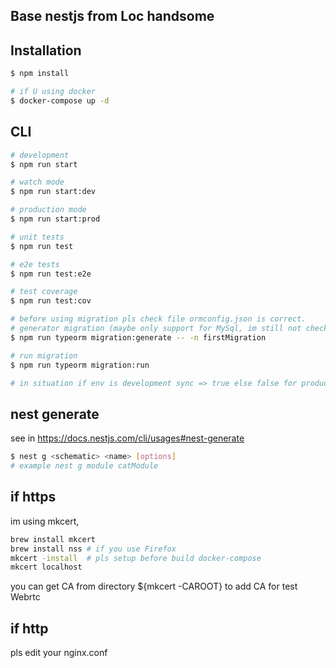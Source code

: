 ## Base nestjs from Loc handsome

## Installation

```bash
$ npm install

# if U using docker
$ docker-compose up -d
```

## CLI
```bash
# development
$ npm run start

# watch mode
$ npm run start:dev

# production mode
$ npm run start:prod

# unit tests
$ npm run test

# e2e tests
$ npm run test:e2e

# test coverage
$ npm run test:cov

# before using migration pls check file ormconfig.json is correct.
# generator migration (maybe only support for MySql, im still not checking for another DB.) (pls exec to container to run this comment if u using docker)
$ npm run typeorm migration:generate -- -n firstMigration

# run migration
$ npm run typeorm migration:run

# in situation if env is development sync => true else false for production
```
## nest generate
see in https://docs.nestjs.com/cli/usages#nest-generate

```bash
$ nest g <schematic> <name> [options]
# example nest g module catModule
```
## if https
im using mkcert,
```bash
brew install mkcert
brew install nss # if you use Firefox
mkcert -install  # pls setup before build docker-compose
mkcert localhost
```
you can get CA from directory ${mkcert -CAROOT} to add CA for test Webrtc
## if http
pls edit your nginx.conf